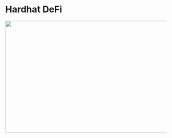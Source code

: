 # Hardhat DeFi

<img src="https://encrypted-tbn0.gstatic.com/images?q=tbn:ANd9GcS83-qLyEGanojbTmTZYS3GaiMCDkMjZelah28prFhqwTPHbfZj_rzea0jGiUQOn9ZERqE&usqp=CAU" align="centre" height="350px" width="550px"/>
